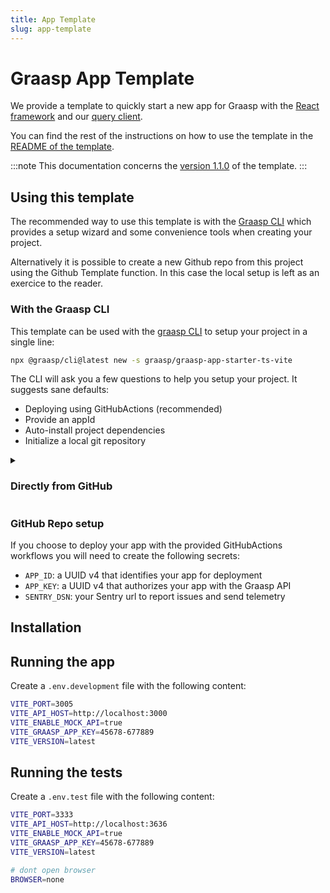 ```yaml
---
title: App Template
slug: app-template
---
```


# Graasp App Template

We provide a template to quickly start a new app for Graasp with the [React framework](https://react.dev/) and our [query client](./7-apps-query-client.md).

You can find the rest of the instructions on how to use the template in the [README of the template](https://github.com/graasp/graasp-app-starter-ts-vite/blob/main/README.md).

:::note
This documentation concerns the [version 1.1.0](https://github.com/graasp/graasp-app-starter-ts-vite/releases/tag/v1.1.0) of the template.
:::

## Using this template

The recommended way to use this template is with the [Graasp CLI](https://github.com/graasp/graasp-cli) which provides a setup wizard and some convenience tools when creating your project.

Alternatively it is possible to create a new Github repo from this project using the Github Template function. In this case the local setup is left as an exercice to the reader.

### With the Graasp CLI

This template can be used with the [graasp CLI](https://www.npmjs.com/package/@graasp/cli?activeTab=readme) to setup your project in a single line:

```bash
npx @graasp/cli@latest new -s graasp/graasp-app-starter-ts-vite
```

The CLI will ask you a few questions to help you setup your project. It suggests sane defaults:

- Deploying using GitHubActions (recommended)
- Provide an appId
- Auto-install project dependencies
- Initialize a local git repository

<details >
<summary><h3>Directly from GitHub</h3></summary>

Should you choose to bootstrap your graasp app manually, you will need to execute the following steps.

#### Cloning the template

Get a copy of this repo.

##### Using the Template button

Click on the `Use this template` button. For more instructions head over to the [GitHub Docs on Using a template](https://docs.github.com/en/repositories/creating-and-managing-repositories/creating-a-repository-from-a-template)

##### Clone from the command line

With `git`:

```sh
git clone
```

With the [GitHub CLI](https://cli.github.com/):

```bash
gh repo clone graasp/graasp-app-starter-ts-vite
```

#### Adding Workflows

To deploy your app using github actions.

#### Renaming

You will have to look for the `Graasp App Template` string in yours project files and rename it to your project name

</details>

### GitHub Repo setup

If you choose to deploy your app with the provided GitHubActions workflows you will need to create the following secrets:

- `APP_ID`: a UUID v4 that identifies your app for deployment
- `APP_KEY`: a UUID v4 that authorizes your app with the Graasp API
- `SENTRY_DSN`: your Sentry url to report issues and send telemetry

## Installation

## Running the app

Create a `.env.development` file with the following content:

```bash
VITE_PORT=3005
VITE_API_HOST=http://localhost:3000
VITE_ENABLE_MOCK_API=true
VITE_GRAASP_APP_KEY=45678-677889
VITE_VERSION=latest
```

## Running the tests

Create a `.env.test` file with the following content:

```bash
VITE_PORT=3333
VITE_API_HOST=http://localhost:3636
VITE_ENABLE_MOCK_API=true
VITE_GRAASP_APP_KEY=45678-677889
VITE_VERSION=latest

# dont open browser
BROWSER=none
```
